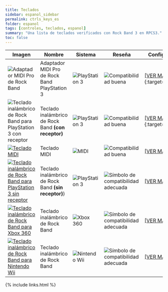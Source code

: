```yaml
---
title: Teclados
sidebar: espanol_sidebar
permalink: ctrls_keys_es
folder: espanol
tags: [controles, teclados, espanol]
summary: "Una lista de teclados verificados con Rock Band 3 en RPCS3."
toc: false
---
```


| Imagen | Nombre | Sistema | Reseña | Configuración |
|--|--|--|--|--|
|![Adaptador MIDI Pro de Rock Band](https://carlmylo.github.io/rb3-pc/images/instruments/list/drmmpaps3.png)  | Adaptador MIDI Pro de Rock Band PlayStation 3 | ![PlayStation 3](https://carlmylo.github.io/rb3-pc/images/instruments/plat/ps3.png) | ![Compatibilidad buena](https://carlmylo.github.io/rb3-pc/images/instruments/compat/great.png) |[[VER MAS]](https://carlmylo.github.io/rb3-pc/adv_passthrough_es){:target="_blank"} |
|![Teclado inalámbrico de Rock Band para PlayStation 3 con receptor](https://carlmylo.github.io/rb3-pc/images/instruments/list/prokeys.png)  | Teclado inalámbrico de Rock Band **(con receptor)** | ![PlayStation 3](https://carlmylo.github.io/rb3-pc/images/instruments/plat/ps3.png) | ![Compatibilidad buena](https://carlmylo.github.io/rb3-pc/images/instruments/compat/great.png) |[[VER MAS]](https://carlmylo.github.io/rb3-pc/adv_passthrough_es){:target="_blank"} |
|[![Teclado MIDI](https://carlmylo.github.io/rb3-pc/images/instruments/list/promidi.png)](https://carlmylo.github.io/rb3-pc/ctrls_keys_midi_es "Teclado MIDI") | Teclado MIDI | ![MIDI](https://carlmylo.github.io/rb3-pc/images/instruments/plat/midi.png) | ![Compatibilidad buena](https://carlmylo.github.io/rb3-pc/images/instruments/compat/great.png) |[[VER MAS]](https://carlmylo.github.io/rb3-pc/ctrls_keys_midi_es) |
|[![Teclado inalámbrico de Rock Band para PlayStation 3 sin receptor](https://carlmylo.github.io/rb3-pc/images/instruments/list/prokeys.png)](https://carlmylo.github.io/rb3-pc/ctrls_keys_ps3_es "Teclado inalámbrico de Rock Band") | Teclado inalámbrico de Rock Band **(sin receptor)**) | ![PlayStation 3](https://carlmylo.github.io/rb3-pc/images/instruments/plat/ps3.png) | ![Símbolo de compatibilidad adecuada](https://carlmylo.github.io/rb3-pc/images/instruments/compat/okay.png) |[[VER MAS]](https://carlmylo.github.io/rb3-pc/ctrls_keys_ps3_es) |
|[![Teclado inalámbrico de Rock Band para Xbox 360](https://carlmylo.github.io/rb3-pc/images/instruments/list/prokeys.png)](https://carlmylo.github.io/rb3-pc/ctrls_keys_360_es "Teclado inalámbrico de Rock Band") | Teclado inalámbrico de Rock Band | ![Xbox 360](https://carlmylo.github.io/rb3-pc/images/instruments/plat/360.png) | ![Símbolo de compatibilidad adecuada](https://carlmylo.github.io/rb3-pc/images/instruments/compat/okay.png) |[[VER MAS]](https://carlmylo.github.io/rb3-pc/ctrls_keys_360_es) |
|[![Teclado inalámbrico de Rock Band para Nintendo Wii](https://carlmylo.github.io/rb3-pc/images/instruments/list/prokeys.png)](https://carlmylo.github.io/rb3-pc/ctrls_keys_wii_es "Teclado inalámbrico de Rock Band") | Teclado inalámbrico de Rock Band | ![Nintendo Wii](https://carlmylo.github.io/rb3-pc/images/instruments/plat/wii.png) | ![Símbolo de compatibilidad adecuada](https://carlmylo.github.io/rb3-pc/images/instruments/compat/okay.png) |[[VER MAS]](https://carlmylo.github.io/rb3-pc/ctrls_keys_wii_es) |



{% include links.html %}